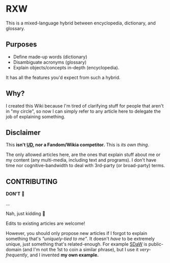 # RXW
This is a mixed-language hybrid between encyclopedia, dictionary, and glossary.

## Purposes
- Define made-up words (dictionary)
- Disambiguate acronyms (glossary)
- Explain objects/concepts in-depth (encyclopedia).

It has all the features you'd expect from such a hybrid.

## Why?
I created this Wiki because I'm tired of clarifying stuff for people that aren't in "my circle", so now I can simply refer to any article here to delegate the job of explaining something.

## Disclaimer
This **isn't [UD](urbandictionary.com), nor a Fandom/Wikia competitor.** This is *its own thing*.

The only allowed articles here, are the ones that explain stuff about me or my content (any multi-media, including text and programs). I don't have time nor cognitive-bandwidth to deal with 3rd-party (or broad-party) terms.

## CONTRIBUTING
**DON'T** 🗿

...

Nah, just kidding 🤡

Edits to existing articles are welcome!

However, you should only propose new articles if I forgot to explain something that's *"uniquely-tied to me"*. It doesn't *have* to be extremely unique, just something that's related-enough. For example [SDaW](https://rudxain.github.io/RX-wiki/wiki/Silence%20Disguised%20as%20Words) is public-domain (and I'm not the 1st to coin a similar phrase), but I use it *very-frequently*, and I invented **my own example.**

